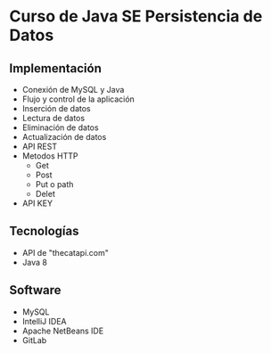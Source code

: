 # Curso de Java SE Persistencia de Datos
## Implementación
* Conexión de MySQL y Java
* Flujo y control de la aplicación
* Inserción de datos
* Lectura de datos
* Eliminación de datos
* Actualización de datos
* API REST 
* Metodos HTTP
    * Get
    * Post
    * Put o path
    * Delet
* API KEY

## Tecnologías
* API de "thecatapi.com"
* Java 8
## Software
* MySQL
* IntelliJ IDEA
* Apache NetBeans IDE 
* GitLab
